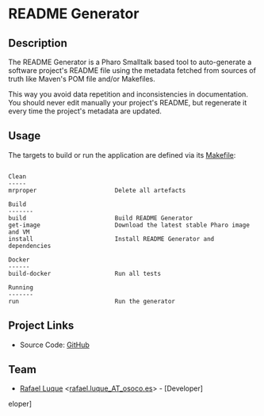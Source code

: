 

# README Generator

## Description


The README Generator is a Pharo Smalltalk based tool to auto-generate a software project's README file using the metadata fetched from sources of truth like Maven's POM file and/or Makefiles.
    
This way you avoid data repetition and inconsistencies in documentation. You should never edit manually your project's README, but regenerate it every time the project's metadata are updated.
  



## Usage

The targets to build or run the application are defined via its [Makefile](Makefile):

```shell
                           
Clean                      
-----                      
mrproper                      Delete all artefacts
                           
Build                      
-------                    
build                         Build README Generator
get-image                     Download the latest stable Pharo image and VM
install                       Install README Generator and dependencies
                           
Docker                     
------                     
build-docker                  Run all tests
                           
Running                    
-------                    
run                           Run the generator

```



## Project Links

* Source Code: [GitHub](https://github.com/osoco/READMEGenerator)

## Team


* [Rafael Luque](https://osoco.es) <[rafael.luque_AT_osoco.es](mailto:rafael.luque_AT_osoco.es)> - [Developer]




eloper]




